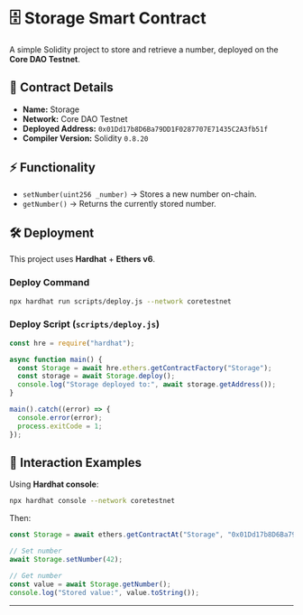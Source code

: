 # 🗄️ Storage Smart Contract

A simple Solidity project to store and retrieve a number, deployed on the **Core DAO Testnet**.

## 📌 Contract Details
- **Name:** Storage  
- **Network:** Core DAO Testnet  
- **Deployed Address:** `0x01Dd17b8D6Ba79DD1F0287707E71435C2A3fb51f`  
- **Compiler Version:** Solidity `0.8.20`  

## ⚡ Functionality
- `setNumber(uint256 _number)` → Stores a new number on-chain.  
- `getNumber()` → Returns the currently stored number.  

## 🛠️ Deployment

This project uses **Hardhat** + **Ethers v6**.  

### Deploy Command
```bash
npx hardhat run scripts/deploy.js --network coretestnet
```

### Deploy Script (`scripts/deploy.js`)
```javascript
const hre = require("hardhat");

async function main() {
  const Storage = await hre.ethers.getContractFactory("Storage");
  const storage = await Storage.deploy();
  console.log("Storage deployed to:", await storage.getAddress());
}

main().catch((error) => {
  console.error(error);
  process.exitCode = 1;
});
```

## 🔗 Interaction Examples

Using **Hardhat console**:

```bash
npx hardhat console --network coretestnet
```

Then:

```javascript
const Storage = await ethers.getContractAt("Storage", "0x01Dd17b8D6Ba79DD1F0287707E71435C2A3fb51f");

// Set number
await Storage.setNumber(42);

// Get number
const value = await Storage.getNumber();
console.log("Stored value:", value.toString());
```

---
